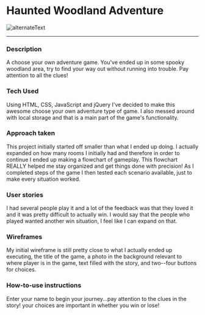 # Haunted Woodland Adventure 

![alternateText](https://media.giphy.com/media/HCew9PRerCcq4/giphy.gif)

---
### Description

A choose your own adventure game. You've ended up in some spooky woodland area, try to find your way out without running into trouble. Pay attention to all the clues!

### Tech Used

Using HTML, CSS, JavaScript and jQuery I've decided to make this awesome choose your own adventure type of game. I also messed around with local storage and that is a main part of the game's functionality.

### Approach taken

This project initially started off smaller than what I ended up doing. I actually expanded on how many rooms I initially had and therefore in order to continue I ended up making a flowchart of gameplay. This flowchart REALLY helped me stay organized and get things done with precision! As I completed steps of the game I then tested each scenario available, just to make every situation worked.

### User stories

I had several people play it and a lot of the feedback was that they loved it and it was pretty difficult to actually win. I would say that the people who played wanted another win situation, I feel like I can expand on that.

### Wireframes

My initial wireframe is still pretty close to what I actually ended up executing, the title of the game, a photo in the background relevant to where player is in the game, text filled with the story, and two--four buttons for choices.

### How-to-use instructions
Enter your name to begin your journey...pay attention to the clues in the story! your choices are important in whether you win or lose!


